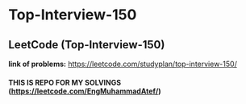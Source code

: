 # Top-Interview-150
## LeetCode (Top-Interview-150)

**link of problems:** https://leetcode.com/studyplan/top-interview-150/

#### THIS IS REPO FOR MY SOLVINGS (https://leetcode.com/EngMuhammadAtef/)
